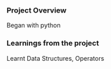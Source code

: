 ### Project Overview

 Began with python


### Learnings from the project

 Learnt Data Structures, Operators


